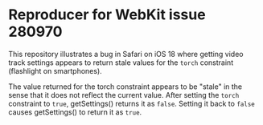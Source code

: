 # Reproducer for WebKit issue 280970

This repository illustrates a bug in Safari on iOS 18 where getting video track settings appears to return stale
values for the `torch` constraint (flashlight on smartphones).

The value returned for the torch constraint appears to be "stale" in the sense that it does not reflect the current
value. After setting the `torch` constraint to `true`, getSettings() returns it as `false`.
Setting it back to `false` causes getSettings() to return it as `true`.
